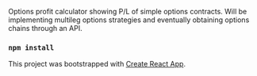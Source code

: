Options profit calculator showing P/L of simple options contracts.
Will be implementing multileg options strategies and eventually obtaining options chains through an API.

### `npm install` 

This project was bootstrapped with [Create React App](https://github.com/facebook/create-react-app).

